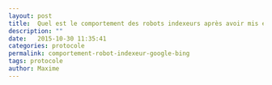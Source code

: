 ```yaml
---
layout: post
title:  Quel est le comportement des robots indexeurs après avoir mis en ligne un site ou publié de nouvelles pages ?
description: ""
date:   2015-10-30 11:35:41
categories: protocole
permalink: comportement-robot-indexeur-google-bing
tags: protocole
author: Maxime
---
```

